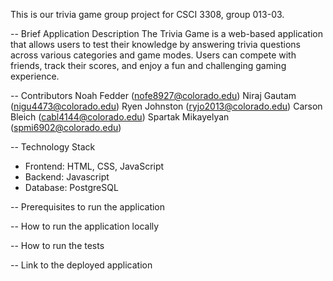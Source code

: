 This is our trivia game group project for CSCI 3308, group 013-03.

-- Brief Application Description
The Trivia Game is a web-based application that allows users to test their knowledge by answering trivia questions across various categories and game modes. Users can compete with friends, track their scores, and enjoy a fun and challenging gaming experience.

-- Contributors
Noah Fedder (nofe8927@colorado.edu)
Niraj Gautam (nigu4473@colorado.edu) 
Ryen Johnston (ryjo2013@colorado.edu)
Carson Bleich (cabl4144@colorado.edu)
Spartak Mikayelyan (spmi6902@colorado.edu)

-- Technology Stack
- Frontend: HTML, CSS, JavaScript
- Backend: Javascript
- Database: PostgreSQL

-- Prerequisites to run the application

-- How to run the application locally

-- How to run the tests

-- Link to the deployed application
